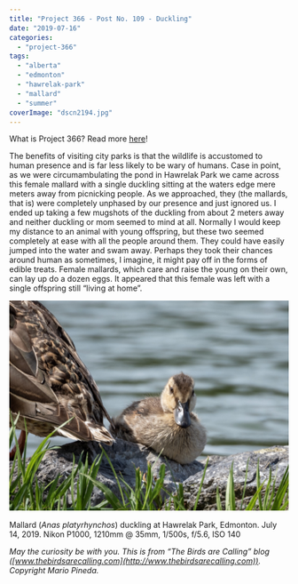 ```yaml
---
title: "Project 366 - Post No. 109 - Duckling"
date: "2019-07-16"
categories: 
  - "project-366"
tags: 
  - "alberta"
  - "edmonton"
  - "hawrelak-park"
  - "mallard"
  - "summer"
coverImage: "dscn2194.jpg"
---
```


What is Project 366? Read more [here](https://thebirdsarecalling.com/2019/03/29/project-366/)!

The benefits of visiting city parks is that the wildlife is accustomed to human presence and is far less likely to be wary of humans. Case in point, as we were circumambulating the pond in Hawrelak Park we came across this female mallard with a single duckling sitting at the waters edge mere meters away from picnicking people. As we approached, they (the mallards, that is) were completely unphased by our presence and just ignored us. I ended up taking a few mugshots of the duckling from about 2 meters away and neither duckling or mom seemed to mind at all. Normally I would keep my distance to an animal with young offspring, but these two seemed completely at ease with all the people around them. They could have easily jumped into the water and swam away. Perhaps they took their chances around human as sometimes, I imagine, it might pay off in the forms of edible treats. Female mallards, which care and raise the young on their own, can lay up do a dozen eggs. It appeared that this female was left with a single offspring still “living at home”.

![](images/dscn2194.jpg)

Mallard (_Anas platyrhynchos_) duckling at Hawrelak Park, Edmonton. July 14, 2019. Nikon P1000, 1210mm @ 35mm, 1/500s, f/5.6, ISO 140

_May the curiosity be with you. This is from “The Birds are Calling” blog ([www.thebirdsarecalling.com](http://www.thebirdsarecalling.com)). Copyright Mario Pineda._
